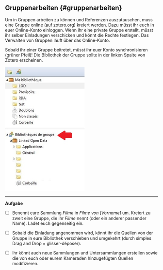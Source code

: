 ## Gruppenarbeiten {#gruppenarbeiten}

Um in Gruppen arbeiten zu können und Referenzen auszutauschen, muss eine Gruppe online \(auf zotero.org\) kreiert werden. Dazu müsst ihr euch in euer Online-Konto einloggen. Wenn ihr eine private Gruppe erstellt, müsst ihr selber Einladungen verschicken und könnt die Rechte festlegen. Das Verwalten von Gruppen läuft über das Online-Konto.

Sobald ihr einer Gruppe beitretet, müsst ihr euer Konto synchronisieren \(grüner Pfeil\)! Die Bibliothek der Gruppe sollte in der linken Spalte von Zotero erscheinen.

![](/assets/gruppenarbeiten.png)

---

**Aufgabe**

* [ ] Benennt eure Sammlung _Filme_ in _Filme von \[Vorname\]_ um. Kreiert zu zweit eine Gruppe, die ihr _Filme_ nennt \(oder ein anderer passender Name\). Ladet euch gegenseitig ein.
* [ ] Sobald die Einladung angenommen wird, könnt ihr die Quellen von der Gruppe in eure Bibliothek verschieben und umgekehrt \(durch simples Drag and Drop = glisser-déposer\).
* [ ] Ihr könnt auch neue Sammlungen und Untersammlungen erstellen sowie die von euch oder eurem Kameraden hinzugefügten Quellen modifizieren.



